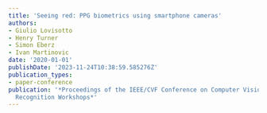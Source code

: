```yaml
---
title: 'Seeing red: PPG biometrics using smartphone cameras'
authors:
- Giulio Lovisotto
- Henry Turner
- Simon Eberz
- Ivan Martinovic
date: '2020-01-01'
publishDate: '2023-11-24T10:38:59.585276Z'
publication_types:
- paper-conference
publication: '*Proceedings of the IEEE/CVF Conference on Computer Vision and Pattern
  Recognition Workshops*'
---
```

